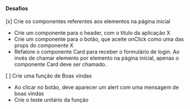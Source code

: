 #### Desafios
[x] Crie os componentes referentes aos elementos na página inicial
  - Crie um componente para o header, com o título da aplicação X
  - Crie um componente para o botão, que aceite onClick como uma das props do componente X
  - Refatore o componente Card para receber o formulário de login. Ao invés de chamar elemento por elemento na página inicial, apenas o componente Card deve ser chamado.

[ ] Crie uma função de Boas vindas
  - Ao clicar no botão, deve aparecer um alert com uma mensagem de boas vindas
  - Crie o teste unitário da função
